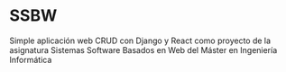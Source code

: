 # SSBW
Simple aplicación web CRUD con Django y React como proyecto de la asignatura Sistemas Software Basados en Web del Máster en Ingeniería Informática 
